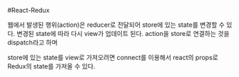 #React-Redux

웹에서 발생된 행위(action)은 reducer로 전달되어 store에 있는 state를 변경할 수 있다. 변경된 state에 따라 다시 view가 업데이트 된다.
action을 store로 연결하는 것을 dispatch라고 하며

store에 있는 state를 view로 가져오려면 connect를 이용해서 react의 props로 Redux의 state를 가져올 수 있다.
